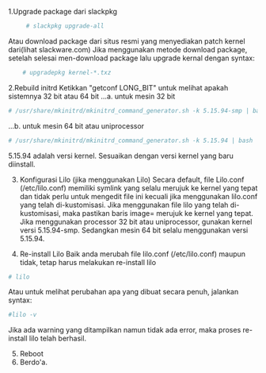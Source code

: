 1.Upgrade package dari slackpkg
```bash
     # slackpkg upgrade-all
```     
Atau download package dari situs resmi yang menyediakan patch kernel dari(lihat slackware.com)
Jika menggunakan metode download package, setelah selesai men-download package lalu upgrade kernal dengan syntax:
```bash
	# upgradepkg kernel-*.txz
```
	 
2.Rebuild initrd
Ketikkan "getconf LONG_BIT" untuk melihat apakah sistemnya 32 bit atau 64 bit
...a. untuk mesin 32 bit
```bash
# /usr/share/mkinitrd/mkinitrd_command_generator.sh -k 5.15.94-smp | bash
```
...b. untuk mesin 64 bit atau uniprocessor
```bash
# /usr/share/mkinitrd/mkinitrd_command_generator.sh -k 5.15.94 | bash
```
5.15.94 adalah versi kernel. Sesuaikan dengan versi kernel yang baru diinstall.
    
3. Konfigurasi Lilo (jika menggunakan Lilo)
Secara default, file Lilo.conf (/etc/lilo.conf) memiliki symlink yang selalu merujuk ke kernel yang tepat dan tidak perlu untuk mengedit file ini kecuali jika menggunakan lilo.conf yang telah di-kustomisasi.
Jika menggunakan file lilo yang telah di-kustomisasi, maka pastikan baris image= merujuk ke kernel yang tepat.
Jika menggunakan processor 32 bit atau uniprocessor, gunakan kernel versi 5.15.94-smp. Sedangkan mesin 64 bit selalu menggunakan versi 5.15.94.
    
4. Re-install Lilo
Baik anda merubah file lilo.conf (/etc/lilo.conf) maupun tidak, tetap harus melakukan re-install lilo
```bash
# lilo
```     
Atau untuk melihat perubahan apa yang dibuat secara penuh, jalankan syntax:
```bash
#lilo -v
```     
Jika ada warning yang ditampilkan namun tidak ada error, maka proses re-install lilo telah berhasil.
     
5.  Reboot
6.  Berdo'a.